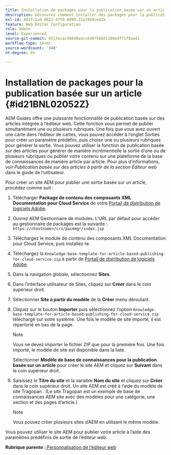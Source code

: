 ```yaml
---
title: Installation de packages pour la publication basée sur un article
description: Découvrez comment installer des packages pour la publication basée sur un article
exl-id: d83fc1a9-0822-47f0-8099-22a74b9ced2a
feature: Web Editor Configuration
role: Admin
level: Experienced
source-git-commit: 0513ecac38840a4cc649758bd1180edff1f8aed1
workflow-type: tm+mt
source-wordcount: '348'
ht-degree: 0%

---
```


# Installation de packages pour la publication basée sur un article {#id21BNL02052Z}

AEM Guides offre une puissante fonctionnalité de publication basée sur des articles intégrée à l’éditeur web. Cette fonction vous permet de publier simultanément une ou plusieurs rubriques. Une fois que vous avez ouvert une carte dans l’éditeur de cartes, vous pouvez accéder à l’onglet Sorties pour créer un paramètre prédéfini, puis choisir une ou plusieurs rubriques pour générer la sortie. Vous pouvez utiliser la fonction de publication basée sur des articles pour générer de manière incrémentielle la sortie d’une ou de plusieurs rubriques ou publier votre contenu sur une plateforme de la base de connaissances de manière article par article. Pour plus d’informations, voir *Publication basée sur des articles à partir de la section Éditeur web* dans le guide de l’utilisateur.

Pour créer un site AEM pour publier une sortie basée sur un article, procédez comme suit :

1. Télécharger **Package de contenu des composants XML Documentation pour Cloud Service** de votre [Portail de distribution de logiciels Adobe](https://experience.adobe.com/#/downloads/content/software-distribution/en/general.html).
1. Ouvrez AEM Gestionnaire de modules. L’URL par défaut pour accéder au gestionnaire de packages est la suivante : `https://<hostname>/crx/packmgr/index.jsp`
1. Téléchargez le module de contenu des composants XML Documentation pour Cloud Service, puis installez-le.
1. Téléchargez la `Knowledge-base-template-for-article-based-publishing-for-cloud-service.zip` à partir de [Portail de distribution de logiciels Adobe](https://experience.adobe.com/#/downloads/content/software-distribution/en/general.html).
1. Dans la navigation globale, sélectionnez **Sites**.
1. Dans l’interface utilisateur de Sites, cliquez sur **Créer** dans le coin supérieur droit.
1. Sélectionner **Site à partir du modèle** de la **Créer** menu déroulant.
1. Cliquez sur le bouton **Importer** puis sélectionnez l’option `Knowledge-base-template-for-article-based-publishing-for-cloud-service.zip` téléchargé sur votre système. Une fois le modèle de site importé, il est répertorié en bas de la page.

   >[!NOTE]
   >
   > Vous ne devez importer le fichier ZIP que pour la première fois. Une fois importé, le modèle de site est disponible dans la liste.

   Sélectionner **Modèle de base de connaissances pour la publication basée sur un article** pour créer le site AEM et cliquez sur **Suivant** dans le coin supérieur droit.

1. Saisissez le **Titre du site** et la variable **Nom du site** et cliquez sur **Créer** dans le coin supérieur droit. Un site AEM est créé à l’aide du modèle de site Tragopan . \(Le site Tragopan est un exemple de base de connaissances AEM site avec des modèles pour une catégorie, une section et des pages d’article.\)

   >[!NOTE]
   >
   > Vous pouvez créer plusieurs sites d’AEM en utilisant le même modèle.


Vous pouvez utiliser le site AEM pour publier votre article à l’aide des paramètres prédéfinis de sortie de l’éditeur web.

**Rubrique parente :**[ Personnalisation de l’éditeur web](conf-web-editor.md)
